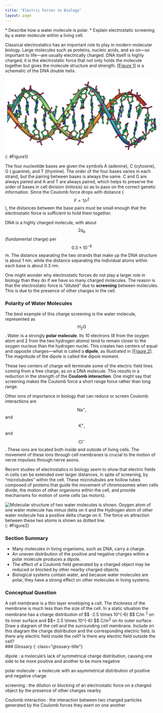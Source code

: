 ```yaml
---
title: "Electric Forces in Biology"
layout: page
---
```


<div class="abstract" markdown="1">
* Describe how a water molecule is polar.
* Explain electrostatic screening by a water molecule within a living cell.
</div>

Classical electrostatics has an important role to play in modern molecular
biology. Large molecules such as proteins, nucleic acids, and so on—so important
to life—are usually electrically charged. DNA itself is highly charged; it is
the electrostatic force that not only holds the molecule together but gives the
molecule structure and strength. [[Figure 1]](#Figure1) is a schematic of the
DNA double helix.

![A double-helical D N A structure is shown in the figure.](../resources/Figure_18_06_02a.jpg "DNA is a highly charged molecule. The DNA double helix shows the two coiled strands each containing a row of nitrogenous bases, which &#x201C;code&#x201D; the genetic information needed by a living organism. The strands are connected by bonds between pairs of bases. While pairing combinations between certain bases are fixed (C-G and A-T), the sequence of nucleotides in the strand varies. (credit: Jerome Walker)")
{: #Figure1}

The four nucleotide bases are given the symbols A (adenine), C (cytosine), G (
guanine), and T (thymine). The order of the four bases varies in each strand,
but the pairing between bases is always the same. C and G are always paired and
A and T are always paired, which helps to preserve the order of bases in cell
division (mitosis) so as to pass on the correct genetic information. Since the
Coulomb force drops with distance ( $$F\propto 1/{r}^{2} $$ ), the distances
between the base pairs must be small enough that the electrostatic force is
sufficient to hold them together.

DNA is a highly charged molecule, with about $$2{q}_{\text{e}} $$  (fundamental
charge) per $$ 0.3 \times 10^{-9} $$ m. The distance separating the two strands
that make up the DNA structure is about 1 nm, while the distance separating the
individual atoms within each base is about 0.3 nm.

One might wonder why electrostatic forces do not play a larger role in biology
than they do if we have so many charged molecules. The reason is that the
electrostatic force is “diluted” due to **screening** between molecules. This is
due to the presence of other charges in the cell.

### Polarity of Water Molecules

The best example of this charge screening is the water molecule, represented as
$${\text{H}}_{2}\text{O} $$ . Water is a strongly **polar molecule**. Its 10
electrons (8 from the oxygen atom and 2 from the two hydrogen atoms) tend to
remain closer to the oxygen nucleus than the hydrogen nuclei. This creates two
centers of equal and opposite charges—what is called a **dipole**, as
illustrated in [[Figure 2]](#Figure2). The magnitude of the dipole is called the
dipole moment.

These two centers of charge will terminate some of the electric field lines
coming from a free charge, as on a DNA molecule. This results in a reduction in
the strength of the **Coulomb interaction**. One might say that screening makes
the Coulomb force a short range force rather than long range.

Other ions of importance in biology that can reduce or screen Coulomb
interactions are $${\text{Na}}^{+}\text{,} $$ and $${\text{K}}^{+}\text{,} $$
and $${\text{Cl}}^{-} $$ . These ions are located both inside and outside of
living cells. The movement of these ions through cell membranes is crucial to
the motion of nerve impulses through nerve axons.

Recent studies of electrostatics in biology seem to show that electric fields in
cells can be extended over larger distances, in spite of screening, by
“microtubules” within the cell. These microtubules are hollow tubes composed of
proteins that guide the movement of chromosomes when cells divide, the motion of
other organisms within the cell, and provide mechanisms for motion of some
cells (as motors).

![Molecular structure of two water molecules is shown. Oxygen atom of one water molecule has minus delta on it and the Hydrogen atom of other water molecule has a positive delta charge on it. The force on attraction between these two atoms is shown as dotted line.](../resources/Figure_18_06_03a.jpg "This schematic shows water ( \( \text{H}_2 \text{O} \) ) as a polar molecule. Unequal sharing of electrons between the oxygen ( \( \text{O} \) ) and hydrogen ( \( \text{H} \) ) atoms leads to a net separation of positive and negative charge&#x2014;forming a dipole. The symbols \( \delta^{-} \) and \( \delta^{+} \) indicate that the oxygen side of the \( \text{H}_2 \text{O} \) molecule tends to be more negative, while the hydrogen ends tend to be more positive. This leads to an attraction of opposite charges between molecules.")
{: #Figure2}

### Section Summary

* Many molecules in living organisms, such as DNA, carry a charge.
* An uneven distribution of the positive and negative charges within a polar
  molecule produces a dipole.
* The effect of a Coulomb field generated by a charged object may be reduced or
  blocked by other nearby charged objects.
* Biological systems contain water, and because water molecules are polar, they
  have a strong effect on other molecules in living systems.

### Conceptual Question

<div class="exercise" data-element-type="conceptual-questions">
<div class="problem" markdown="1">
A cell membrane is a thin layer enveloping a cell. The thickness of the membrane is much less than the size of the cell. In a static situation the membrane has a charge distribution of  $$ -2.5 \times 10^{-6}  $$
C/m <sup>2</sup> on its inner surface and  $$+ 2.5 \times 10^{-6}  $$
 C/m<sup>2</sup> on its outer surface. Draw a diagram of the cell and the surrounding cell membrane. Include on this diagram the charge distribution and the corresponding electric field. Is there any electric field inside the cell? Is there any electric field outside the cell?

</div>
</div>

<div class="glossary" markdown="1">
### Glossary
{: class="glossary-title"}

dipole
: a molecule’s lack of symmetrical charge distribution, causing one side to be
more positive and another to be more negative

polar molecule
: a molecule with an asymmetrical distribution of positive and negative charge

screening
: the dilution or blocking of an electrostatic force on a charged object by the
presence of other charges nearby

Coulomb interaction
: the interaction between two charged particles generated by the Coulomb forces
they exert on one another

</div>
